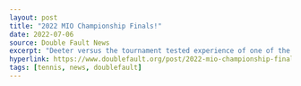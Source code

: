 ```yaml
---
layout: post
title: "2022 MIO Championship Finals!"
date: 2022-07-06
source: Double Fault News
excerpt: "Deeter versus the tournament tested experience of one of the most tournament experienced 3.0ers of our generation, Benjamin. David refused to let any of Benjamin's powerful strokes get by, and in the match of the opening round, only seven points separated these two as David earned a historic personal milestone, taking down one of the best 3.0ers of his - and YOUR - generation!"
hyperlink: https://www.doublefault.org/post/2022-mio-championship-finals
tags: [tennis, news, doublefault]
---
```

